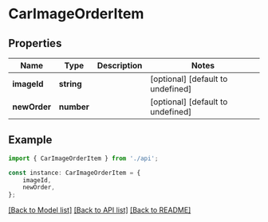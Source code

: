 # CarImageOrderItem


## Properties

Name | Type | Description | Notes
------------ | ------------- | ------------- | -------------
**imageId** | **string** |  | [optional] [default to undefined]
**newOrder** | **number** |  | [optional] [default to undefined]

## Example

```typescript
import { CarImageOrderItem } from './api';

const instance: CarImageOrderItem = {
    imageId,
    newOrder,
};
```

[[Back to Model list]](../README.md#documentation-for-models) [[Back to API list]](../README.md#documentation-for-api-endpoints) [[Back to README]](../README.md)
